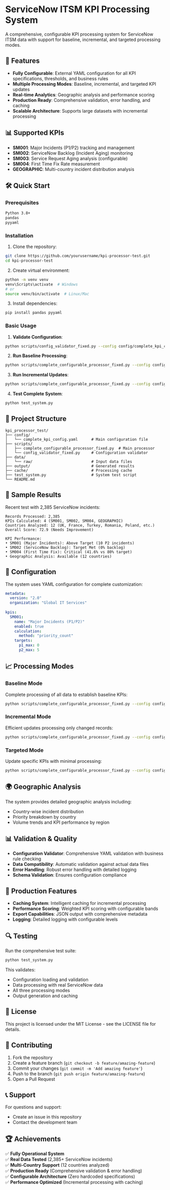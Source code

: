 # ServiceNow ITSM KPI Processing System

A comprehensive, configurable KPI processing system for ServiceNow ITSM data with support for baseline, incremental, and targeted processing modes.

## 🚀 Features

- **Fully Configurable**: External YAML configuration for all KPI specifications, thresholds, and business rules
- **Multiple Processing Modes**: Baseline, incremental, and targeted KPI updates
- **Real-time Analytics**: Geographic analysis and performance scoring
- **Production Ready**: Comprehensive validation, error handling, and caching
- **Scalable Architecture**: Supports large datasets with incremental processing

## 📊 Supported KPIs

- **SM001**: Major Incidents (P1/P2) tracking and management
- **SM002**: ServiceNow Backlog (Incident Aging) monitoring  
- **SM003**: Service Request Aging analysis (configurable)
- **SM004**: First Time Fix Rate measurement
- **GEOGRAPHIC**: Multi-country incident distribution analysis

## 🛠️ Quick Start

### Prerequisites

```bash
Python 3.8+
pandas
pyyaml
```

### Installation

1. Clone the repository:
```bash
git clone https://github.com/yourusername/kpi-processor-test.git
cd kpi-processor-test
```

2. Create virtual environment:
```bash
python -m venv venv
venv\Scripts\activate  # Windows
# or
source venv/bin/activate  # Linux/Mac
```

3. Install dependencies:
```bash
pip install pandas pyyaml
```

### Basic Usage

1. **Validate Configuration**:
```bash
python scripts/config_validator_fixed.py --config config/complete_kpi_config.yaml
```

2. **Run Baseline Processing**:
```bash
python scripts/complete_configurable_processor_fixed.py --config config/complete_kpi_config.yaml --mode baseline --input data/raw/your_data.csv
```

3. **Run Incremental Updates**:
```bash
python scripts/complete_configurable_processor_fixed.py --config config/complete_kpi_config.yaml --mode incremental --input data/raw/updated_data.csv
```

4. **Test Complete System**:
```bash
python test_system.py
```

## 📁 Project Structure

```
kpi_processor_test/
├── config/
│   └── complete_kpi_config.yaml      # Main configuration file
├── scripts/
│   ├── complete_configurable_processor_fixed.py  # Main processor
│   └── config_validator_fixed.py     # Configuration validator
├── data/
│   └── raw/                          # Input data files
├── output/                           # Generated results
├── cache/                            # Processing cache
├── test_system.py                    # System test script
└── README.md
```

## 🎯 Sample Results

Recent test with 2,385 ServiceNow incidents:

```
Records Processed: 2,385
KPIs Calculated: 4 (SM001, SM002, SM004, GEOGRAPHIC)
Countries Analyzed: 12 (UK, France, Turkey, Romania, Poland, etc.)
Overall Score: 72.9 (Needs Improvement)

KPI Performance:
• SM001 (Major Incidents): Above Target (10 P2 incidents)
• SM002 (ServiceNow Backlog): Target Met (0% backlog)  
• SM004 (First Time Fix): Critical (41.6% vs 80% target)
• Geographic Analysis: Available (12 countries)
```

## 🔧 Configuration

The system uses YAML configuration for complete customization:

```yaml
metadata:
  version: "2.0"
  organization: "Global IT Services"
  
kpis:
  SM001:
    name: "Major Incidents (P1/P2)"
    enabled: true
    calculation:
      method: "priority_count"
    targets:
      p1_max: 0
      p2_max: 5
```

## 📈 Processing Modes

### Baseline Mode
Complete processing of all data to establish baseline KPIs:
```bash
python scripts/complete_configurable_processor_fixed.py --config config.yaml --mode baseline --input data.csv
```

### Incremental Mode
Efficient updates processing only changed records:
```bash
python scripts/complete_configurable_processor_fixed.py --config config.yaml --mode incremental --input data.csv
```

### Targeted Mode
Update specific KPIs with minimal processing:
```bash
python scripts/complete_configurable_processor_fixed.py --config config.yaml --mode targeted --kpi SM001 --input data.csv
```

## 🌍 Geographic Analysis

The system provides detailed geographic analysis including:
- Country-wise incident distribution
- Priority breakdown by country
- Volume trends and KPI performance by region

## 📊 Validation & Quality

- **Configuration Validator**: Comprehensive YAML validation with business rule checking
- **Data Compatibility**: Automatic validation against actual data files
- **Error Handling**: Robust error handling with detailed logging
- **Schema Validation**: Ensures configuration compliance

## 🚀 Production Features

- **Caching System**: Intelligent caching for incremental processing
- **Performance Scoring**: Weighted KPI scoring with configurable bands
- **Export Capabilities**: JSON output with comprehensive metadata
- **Logging**: Detailed logging with configurable levels

## 🔍 Testing

Run the comprehensive test suite:
```bash
python test_system.py
```

This validates:
- Configuration loading and validation
- Data processing with real ServiceNow data
- All three processing modes
- Output generation and caching

## 📝 License

This project is licensed under the MIT License - see the LICENSE file for details.

## 🤝 Contributing

1. Fork the repository
2. Create a feature branch (`git checkout -b feature/amazing-feature`)
3. Commit your changes (`git commit -m 'Add amazing feature'`)
4. Push to the branch (`git push origin feature/amazing-feature`)
5. Open a Pull Request

## 📞 Support

For questions and support:
- Create an issue in this repository
- Contact the development team

## 🏆 Achievements

✅ **Fully Operational System**  
✅ **Real Data Tested** (2,385+ ServiceNow incidents)  
✅ **Multi-Country Support** (12 countries analyzed)  
✅ **Production Ready** (Comprehensive validation & error handling)  
✅ **Configurable Architecture** (Zero hardcoded specifications)  
✅ **Performance Optimized** (Incremental processing with caching)
